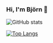 ### Hi, I'm Björn 👋


![GitHub stats](https://github-readme-stats.vercel.app/api?username=bjornallvin&count_private=true&hide=stars&show_icons=true&theme=synthwave&hide_title=true)

[![Top Langs](https://github-readme-stats.vercel.app/api/top-langs/?username=bjornallvin&layout=compact)](https://github.com/bjornallvin/github-readme-stats)

<!--
**bjornallvin/bjornallvin** is a ✨ _special_ ✨ repository because its `README.md` (this file) appears on your GitHub profile.

Here are some ideas to get you started:

- 🔭 I’m currently working on ...
- 🌱 I’m currently learning ...
- 👯 I’m looking to collaborate on ...
- 🤔 I’m looking for help with ...
- 💬 Ask me about ...
- 📫 How to reach me: ...
- 😄 Pronouns: ...
- ⚡ Fun fact: ...
-->
